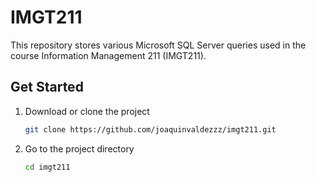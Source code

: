 # IMGT211

This repository stores various Microsoft SQL Server queries used in the course Information Management 211 (IMGT211).

## Get Started

1. Download or clone the project

   ```sh
   git clone https://github.com/joaquinvaldezzz/imgt211.git
   ```

2. Go to the project directory

   ```sh
   cd imgt211
   ```
